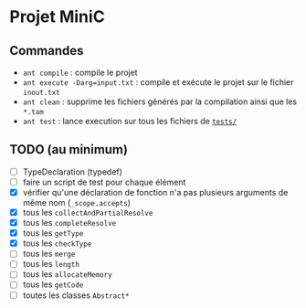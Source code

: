 # Projet MiniC

## Commandes

- `ant compile` : compile le projet
- `ant execute -Darg=input.txt` : compile et exécute le projet sur le fichier `inout.txt`
- `ant clean` : supprime les fichiers générés par la compilation ainsi que les `*.tam`
- `ant test` : lance execution sur tous les fichiers de [`tests/`](tests/)

## TODO (au minimum)

- [ ] TypeDeclaration (typedef)
- [ ] faire un script de test pour chaque élément
- [x] vérifier qu'une déclaration de fonction n'a pas plusieurs arguments de même nom (`_scope.accepts`)
- [x] tous les `collectAndPartialResolve`
- [x] tous les `completeResolve`
- [x] tous les `getType`
- [x] tous les `checkType`
- [ ] tous les `merge`
- [ ] tous les `length`
- [ ] tous les `allocateMemory`
- [ ] tous les `getCode`
- [ ] toutes les classes `Abstract*`

